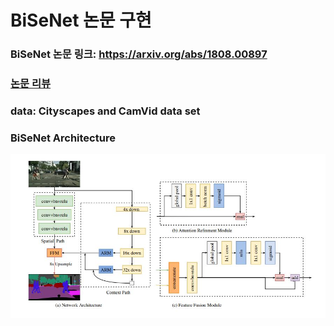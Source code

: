 # BiSeNet 논문 구현  
### BiSeNet 논문 링크: https://arxiv.org/abs/1808.00897  
### [논문 리뷰](https://Sangh0.github.io/Segmentation/BiSeNet_paper.ipynb)
### data: Cityscapes and CamVid data set  
### BiSeNet Architecture  
<img src = "https://github.com/Sangh0/Segmentation/blob/main/BiSeNet/figure/figure2.JPG?raw=true">
